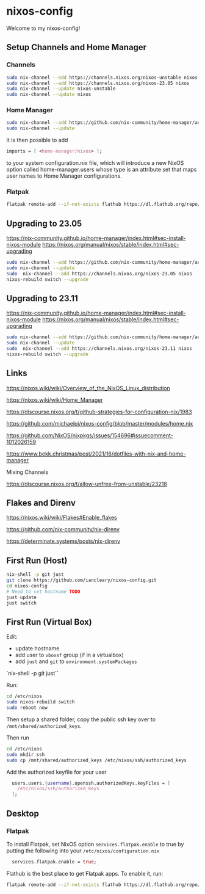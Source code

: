 # nixos-config

Welcome to my nixos-config!

## Setup Channels and Home Manager

### Channels

```bash
sudo nix-channel --add https://channels.nixos.org/nixos-unstable nixos-unstable
sudo nix-channel --add https://channels.nixos.org/nixos-23.05 nixos
sudo nix-channel --update nixos-unstable
sudo nix-channel --update nixos
```

### Home Manager

```bash
sudo nix-channel --add https://github.com/nix-community/home-manager/archive/release-23.05.tar.gz home-manager
sudo nix-channel --update
```

It is then possible to add

```nix
imports = [ <home-manager/nixos> ];
```

to your system configuration.nix file, which will introduce a new NixOS option called home-manager.users whose type is an attribute set that maps user names to Home Manager configurations.

### Flatpak

```bash
flatpak remote-add --if-not-exists flathub https://dl.flathub.org/repo/flathub.flatpakrepo
```

## Upgrading to 23.05

<https://nix-community.github.io/home-manager/index.html#sec-install-nixos-module>
<https://nixos.org/manual/nixos/stable/index.html#sec-upgrading>

```bash
sudo nix-channel --add https://github.com/nix-community/home-manager/archive/release-23.05.tar.gz home-manager
sudo nix-channel --update
sudo  nix-channel --add https://channels.nixos.org/nixos-23.05 nixos
nixos-rebuild switch --upgrade
```

## Upgrading to 23.11

<https://nix-community.github.io/home-manager/index.html#sec-install-nixos-module>
<https://nixos.org/manual/nixos/stable/index.html#sec-upgrading>

```bash
sudo nix-channel --add https://github.com/nix-community/home-manager/archive/release-23.11.tar.gz home-manager
sudo nix-channel --update
sudo  nix-channel --add https://channels.nixos.org/nixos-23.11 nixos
nixos-rebuild switch --upgrade
```

## Links

<https://nixos.wiki/wiki/Overview_of_the_NixOS_Linux_distribution>

<https://nixos.wiki/wiki/Home_Manager>

<https://discourse.nixos.org/t/github-strategies-for-configuration-nix/1983>

<https://github.com/michaelpj/nixos-config/blob/master/modules/home.nix>

<https://github.com/NixOS/nixpkgs/issues/154696#issuecomment-1012026159>

<https://www.bekk.christmas/post/2021/16/dotfiles-with-nix-and-home-manager>

Mixing Channels

<https://discourse.nixos.org/t/allow-unfree-from-unstable/23218>

## Flakes and Direnv

<https://nixos.wiki/wiki/Flakes#Enable_flakes>

<https://github.com/nix-community/nix-direnv>

<https://determinate.systems/posts/nix-direnv>

## First Run (Host)

```bash
nix-shell -p git just
git clone https://github.com/iancleary/nixos-config.git
cd nixos-config
# Need to set hostname TODO
just update
just switch
```

## First Run (Virtual Box)

Edit:

* update hostname
* add user to `vboxsf` group (if in a virtualbox)
* add `just` and `git` to `environment.systemPackages`

`nix-shell -p git just``

Run:

```bash
cd /etc/nixos
sudo nixos-rebuild switch
sudo reboot now
```

Then setup a shared folder, copy the public ssh key over to `/mnt/shared/authorized_keys`.

Then run

```bash
cd /etc/nixos
sudo mkdir ssh
sudo cp /mnt/shared/authorized_keys /etc/nixos/ssh/authorized_keys
```

Add the authorized keyfile for your user

```nix
  users.users.{username}.openssh.authorizedKeys.keyFiles = [
    /etc/nixos/ssh/authorized_keys
  ];
```
## Desktop

### Flatpak

To install Flatpak, set NixOS option `services.flatpak.enable` to true by putting the following into your `/etc/nixos/configuration.nix`

```nix
  services.flatpak.enable = true;
```

Flathub is the best place to get Flatpak apps. To enable it, run:

```bash
flatpak remote-add --if-not-exists flathub https://dl.flathub.org/repo/flathub.flatpakrepo
```